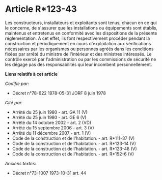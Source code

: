 # Article R*123-43

Les constructeurs, installateurs et exploitants sont tenus, chacun en ce qui le concerne, de s'assurer que les installations
ou équipements sont établis, maintenus et entretenus en conformité avec les dispositions de la présente réglementation. A cet
effet, ils font respectivement procéder pendant la construction et périodiquement en cours d'exploitation aux vérifications
nécessaires par les organismes ou personnes agréés dans les conditions fixées par arrêté du ministre de l'intérieur et des
ministres intéressés. Le contrôle exercé par l'administration ou par les commissions de sécurité ne les dégage pas des
responsabilités qui leur incombent personnellement.

**Liens relatifs à cet article**

_Codifié par_:

  - Décret n°78-622 1978-05-31 JORF 8 juin 1978

_Cité par_:

  - Arrêté du 25 juin 1980 - art. GA 11 (V)
  - Arrêté du 25 juin 1980 - art. GE 6 (V)
  - Arrêté du 14 octobre 2002 - art. 2 (VD)
  - Arrêté du 15 septembre 2006 - art. 3 (V)
  - Arrêté du 11 décembre 2007 - art. 1 (V)
  - Code de la construction et de l'habitation. - art. R*111-37 (V)
  - Code de la construction et de l'habitation. - art. R*123-14 (V)
  - Code de la construction et de l'habitation. - art. R*123-48 (V)
  - Code de la construction et de l'habitation. - art. R*152-6 (V)

_Anciens textes_:

  - Décret n°73-1007 1973-10-31 art. 44
